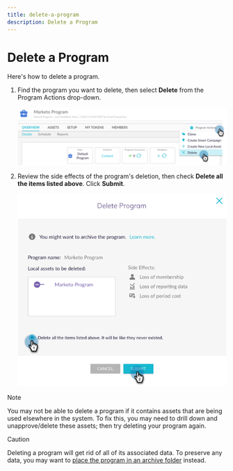 ```yaml
---
title: delete-a-program
description: Delete a Program
---
```


# Delete a Program

Here's how to delete a program.

1. Find the program you want to delete, then select **Delete** from the Program Actions drop-down.

   ![Image One](/help/sky/assets/programs/delete-a-program/delete-a-program-1.png)

1. Review the side effects of the program's deletion, then check **Delete all the items listed above**. Click **Submit**.

   ![Image Two](/help/sky/assets/programs/delete-a-program/delete-a-program-2.png)

>[!NOTE]
>
>You may not be able to delete a program if it contains assets that are being used elsewhere in the system. To fix this, you may need to drill down and unapprove/delete these assets; then try deleting your program again.

>[!CAUTION]
>
>Deleting a program will get rid of all of its associated data. To preserve any data, you may want to [place the program in an archive folder](/help/sky/archive-a-program.md) instead.
